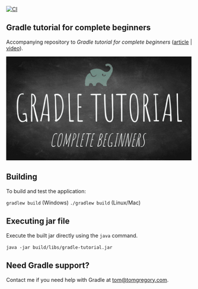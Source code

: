 [![CI](https://github.com/tkgregory/gradle-tutorial/actions/workflows/gradle.yml/badge.svg)](https://github.com/tkgregory/gradle-tutorial/actions/workflows/gradle.yml)

## Gradle tutorial for complete beginners

Accompanying repository to *Gradle tutorial for complete beginners* ([article](https://tomgregory.com/gradle-tutorial-for-complete-beginners) | [video](https://youtu.be/-dtcEMLNmn0)).

[<img src="Gradle-tutorial-for-complete-beginners.png" width="500"/>](https://youtu.be/-dtcEMLNmn0)

## Building

To build and test the application:

`gradlew build` (Windows)
`./gradlew build` (Linux/Mac)

## Executing jar file

Execute the built jar directly using the `java` command.

`java -jar build/libs/gradle-tutorial.jar`

## Need Gradle support?
Contact me if you need help with Gradle at [tom@tomgregory.com](mailto:tom@tomgregory.com).
